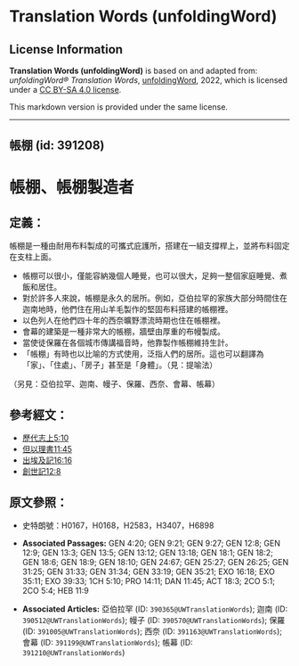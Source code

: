 # Translation Words (unfoldingWord)

## License Information

**Translation Words (unfoldingWord)** is based on and adapted from: _unfoldingWord® Translation Words_, [unfoldingWord](https://unfoldingword.org/utw), 2022, which is licensed under a [CC BY-SA 4.0 license](https://creativecommons.org/licenses/by-sa/4.0/legalcode.en).

This markdown version is provided under the same license.



--------------------------------

## 帳棚 (id: 391208)

帳棚、帳棚製造者
========

定義：
---

帳棚是一種由耐用布料製成的可攜式庇護所，搭建在一組支撐桿上，並將布料固定在支柱上面。

* 帳棚可以很小，僅能容納幾個人睡覺，也可以很大，足夠一整個家庭睡覺、煮飯和居住。
* 對於許多人來說，帳棚是永久的居所。例如，亞伯拉罕的家族大部分時間住在迦南地時，他們住在用山羊毛製作的堅固布料搭建的帳棚裡。
* 以色列人在他們四十年的西奈曠野漂流時期也住在帳棚裡。
* 會幕的建築是一種非常大的帳棚，牆壁由厚重的布幔製成。
* 當使徒保羅在各個城市傳講福音時，他靠製作帳棚維持生計。
* 「帳棚」有時也以比喻的方式使用，泛指人們的居所。這也可以翻譯為「家」、「住處」、「房子」甚至是「身體」。（見：提喻法）

（另見：亞伯拉罕、迦南、幔子、保羅、西奈、會幕、帳幕）

參考經文：
-----

* [歷代志上5:10](https://ref.ly/1Chr5:10)
* [但以理書11:45](https://ref.ly/Dan11:45)
* [出埃及記16:16](https://ref.ly/Exod16:18)
* [創世記12:8](https://ref.ly/Gen12:9)

原文參照：
-----

* 史特朗號：H0167，H0168，H2583，H3407，H6898

* **Associated Passages:** GEN 4:20; GEN 9:21; GEN 9:27; GEN 12:8; GEN 12:9; GEN 13:3; GEN 13:5; GEN 13:12; GEN 13:18; GEN 18:1; GEN 18:2; GEN 18:6; GEN 18:9; GEN 18:10; GEN 24:67; GEN 25:27; GEN 26:25; GEN 31:25; GEN 31:33; GEN 31:34; GEN 33:19; GEN 35:21; EXO 16:18; EXO 35:11; EXO 39:33; 1CH 5:10; PRO 14:11; DAN 11:45; ACT 18:3; 2CO 5:1; 2CO 5:4; HEB 11:9
* **Associated Articles:** 亞伯拉罕 (ID: `390365@UWTranslationWords`); 迦南 (ID: `390512@UWTranslationWords`); 幔子 (ID: `390570@UWTranslationWords`); 保羅 (ID: `391005@UWTranslationWords`); 西奈 (ID: `391163@UWTranslationWords`); 會幕 (ID: `391199@UWTranslationWords`); 帳幕 (ID: `391210@UWTranslationWords`)

